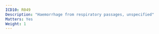 ```yaml
---
ICD10: R049
Description: "Haemorrhage from respiratory passages, unspecified"
Matters: Yes
Weight: 1
---
```



